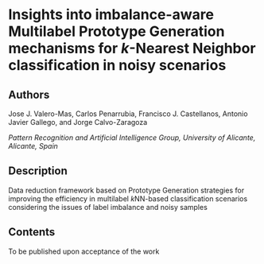# Insights into imbalance-aware Multilabel Prototype Generation mechanisms for *k*-Nearest Neighbor classification in noisy scenarios

## Authors
 Jose J. Valero-Mas, Carlos Penarrubia, Francisco J. Castellanos, Antonio Javier Gallego, and Jorge Calvo-Zaragoza
 
*Pattern Recognition and Artificial Intelligence Group, University of Alicante, Alicante, Spain*
 
## Description
Data reduction framework based on Prototype Generation strategies for improving the efficiency in multilabel *k*NN-based classification scenarios considering the issues of label imbalance and noisy samples
 
 
## Contents
To be published upon acceptance of the work
